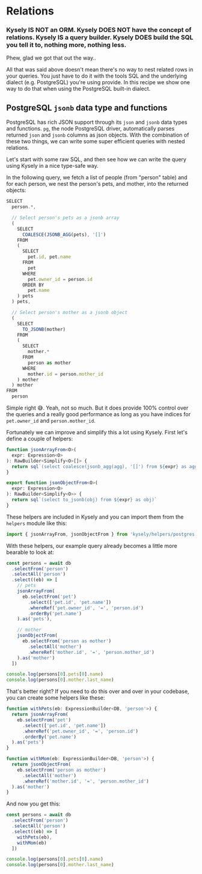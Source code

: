 # Relations

<h3>
Kysely IS NOT an ORM. Kysely DOES NOT have the concept of relations.
Kysely IS a query builder. Kysely DOES build the SQL you tell it to, nothing more, nothing less.
</h3>

Phew, glad we got that out the way..

All that was said above doesn't mean there's no way to nest related rows in your queries. 
You just have to do it with the tools SQL and the underlying dialect (e.g. PostgreSQL) you're using provide. 
In this recipe we show one way to do that when using the PostgreSQL built-in dialect.

## PostgreSQL `jsonb` data type and functions

PostgreSQL has rich JSON support through its `json` and `jsonb` data types and functions. `pg`, the node PostgreSQL driver, automatically parses returned `json` and `jsonb` columns as json objects. With the combination of these two things, we can write some super efficient queries with nested relations.

Let's start with some raw SQL, and then see how we can write the query using Kysely in a nice type-safe way.

In the following query, we fetch a list of people (from "person" table) and for each person, we nest the person's pets, and mother, into the returned objects:

```ts
SELECT
  person.*,

  // Select person's pets as a jsonb array
  (
    SELECT 
      COALESCE(JSONB_AGG(pets), '[]')
    FROM
    (
      SELECT 
        pet.id, pet.name
      FROM
        pet
      WHERE 
        pet.owner_id = person.id
      ORDER BY 
        pet.name
    ) pets
  ) pets,

  // Select person's mother as a jsonb object
  (
    SELECT 
      TO_JSONB(mother)
    FROM
    (
      SELECT 
        mother.*
      FROM
        person as mother
      WHERE 
        mother.id = person.mother_id
    ) mother
  ) mother
FROM
  person
```

Simple right 😅. Yeah, not so much. But it does provide 100% control over the queries and a really good performance as long as you have indices for `pet.owner_id` and `person.mother_id`.

Fortunately we can improve and simplify this a lot using Kysely. First let's define a couple of helpers:

```ts
function jsonArrayFrom<O>(
  expr: Expression<O>
): RawBuilder<Simplify<O>[]> {
  return sql`(select coalesce(jsonb_agg(agg), '[]') from ${expr} as agg)`
}

export function jsonObjectFrom<O>(
  expr: Expression<O>
): RawBuilder<Simplify<O>> {
  return sql`(select to_jsonb(obj) from ${expr} as obj)`
}
```

These helpers are included in Kysely and you can import them from the `helpers` module like this:

```ts
import { jsonArrayFrom, jsonObjectFrom } from 'kysely/helpers/postgres'
```

With these helpers, our example query already becomes a little more bearable to look at:

```ts
const persons = await db
  .selectFrom('person')
  .selectAll('person')
  .select((eb) => [
    // pets
    jsonArrayFrom(
      eb.selectFrom('pet')
        .select(['pet.id', 'pet.name'])
        .whereRef('pet.owner_id', '=', 'person.id')
        .orderBy('pet.name')
    ).as('pets'),

    // mother
    jsonObjectFrom(
      eb.selectFrom('person as mother')
        .selectAll('mother')
        .whereRef('mother.id', '=', 'person.mother_id')
    ).as('mother')
  ])

console.log(persons[0].pets[0].name)
console.log(persons[0].mother.last_name)
```

That's better right? If you need to do this over and over in your codebase, you can create some helpers like these:

```ts
function withPets(eb: ExpressionBuilder<DB, 'person'>) {
  return jsonArrayFrom(
    eb.selectFrom('pet')
      .select(['pet.id', 'pet.name'])
      .whereRef('pet.owner_id', '=', 'person.id')
      .orderBy('pet.name')
  ).as('pets')
}

function withMom(eb: ExpressionBuilder<DB, 'person'>) {
  return jsonObjectFrom(
    eb.selectFrom('person as mother')
      .selectAll('mother')
      .whereRef('mother.id', '=', 'person.mother_id')
  ).as('mother')
}
```

And now you get this:

```ts
const persons = await db
  .selectFrom('person')
  .selectAll('person')
  .select((eb) => [
    withPets(eb),
    withMom(eb)
  ])

console.log(persons[0].pets[0].name)
console.log(persons[0].mother.last_name)
```